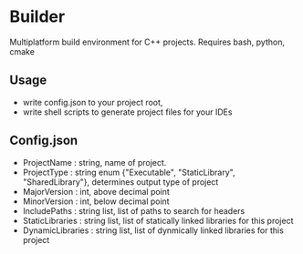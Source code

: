 # Builder
Multiplatform build environment for C++ projects.
Requires bash, python, cmake

## Usage
* write config.json to your project root, 
* write shell scripts to generate project files for your IDEs

## Config.json
* ProjectName : string, name of project.
* ProjectType : string enum {"Executable", "StaticLibrary", "SharedLibrary"}, determines output type of project
* MajorVersion : int, above decimal point
* MinorVersion : int, below decimal point
* IncludePaths : string list, list of paths to search for headers
* StaticLibraries : string list, list of statically linked libraries for this project
* DynamicLibraries : string list, list of dynmically linked libraries for this project
